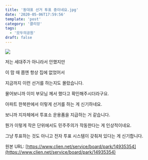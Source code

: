 ```yaml
---
title: '동대표 선거 투표 중이네요.jpg'
date: '2020-05-06T17:59:56'
template: 'post'
category: '클리앙'
tags: 
  - '모두의공원'
draft: false
---
```


![](https://i.imgur.com/Uu33y4F.jpg)

저는 세대주가 아니라서 안했지만

이 맘 때 쯤엔 항상 집에 없었어서

지금까지 이런 선거를 하는지도 몰랐습니다.

물어보니까 이미 부모님 께서 했다고 확인해주시더라구요.

아파트 한복판에서 이렇게 선거를 하는 게 신기하네요.

보니까 지자체에서 투표소 운용품을 지급하는 거 같습니다.

뭔가 이렇게 작은 단위에서도 민주주의가 작동한다는 게 인상적이네요.

그냥 투표하는 것도 아니고 전자 투표 시스템이 갖춰져 있다는 게 신기합니다.

원본 URL: [https://www.clien.net/service/board/park/14935354](https://www.clien.net/service/board/park/14935354)